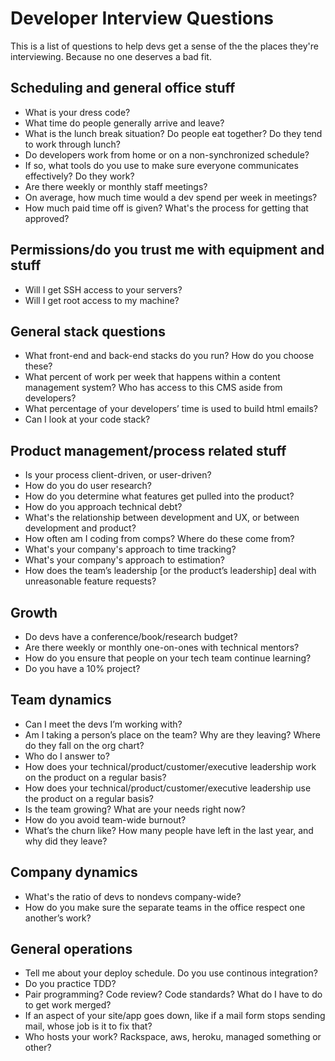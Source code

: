 # Developer Interview Questions

This is a list of questions to help devs get a sense of the the places they're interviewing. Because no one deserves a bad fit. 

## Scheduling and general office stuff

* What is your dress code?
* What time do people generally arrive and leave?
* What is the lunch break situation? Do people eat together? Do they tend to work through lunch? 
* Do developers work from home or on a non-synchronized schedule? 
* If so, what tools do you use to make sure everyone communicates effectively? Do they work? 
* Are there weekly or monthly staff meetings?
* On average, how much time would a dev spend per week in meetings? 
* How much paid time off is given? What's the process for getting that approved?

## Permissions/do you trust me with equipment and stuff

* Will I get SSH access to your servers? 
* Will I get root access to my machine? 

## General stack questions

* What front-end and back-end stacks do you run? How do you choose these?
* What percent of work per week that happens within a content management system? Who has access to this CMS aside from developers? 
* What percentage of your developers’ time is used to build html emails? 
* Can I look at your code stack?

## Product management/process related stuff

* Is your process client-driven, or user-driven? 
* How do you do user research?
* How do you determine what features get pulled into the product?
* How do you approach technical debt?
* What's the relationship between development and UX, or between development and product? 
* How often am I coding from comps? Where do these come from?
* What's your company's approach to time tracking? 
* What's your company's approach to estimation?
* How does the team’s leadership [or the product’s leadership] deal with unreasonable feature requests?

## Growth

* Do devs have a conference/book/research budget?
* Are there weekly or monthly one-on-ones with technical mentors?
* How do you ensure that people on your tech team continue learning? 
* Do you have a 10% project?

## Team dynamics

* Can I meet the devs I’m working with?
* Am I taking a person’s place on the team? Why are they leaving? Where do they fall on the org chart? 
* Who do I answer to? 
* How does your technical/product/customer/executive leadership work on the product on a regular basis?
* How does your technical/product/customer/executive leadership use the product on a regular basis?
* Is the team growing? What are your needs right now? 
* How do you avoid team-wide burnout?
* What’s the churn like? How many people have left in the last year, and why did they leave? 

## Company dynamics

* What's the ratio of devs to nondevs company-wide?
* How do you make sure the separate teams in the office respect one another’s work?

## General operations

* Tell me about your deploy schedule. Do you use continous integration? 
* Do you practice TDD? 
* Pair programming? Code review? Code standards? What do I have to do to get work merged? 
* If an aspect of your site/app goes down, like if a mail form stops sending mail, whose job is it to fix that?
* Who hosts your work? Rackspace, aws, heroku, managed something or other?
